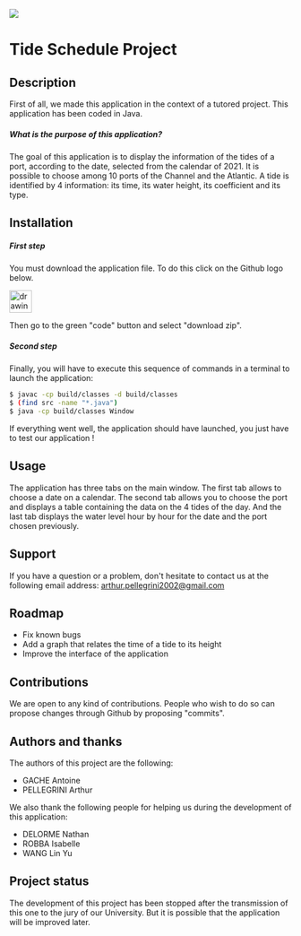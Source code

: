 ![][mont-saint_michel]


Tide Schedule Project
==============================================================

Description
--------------------------------------------------------------

First of all, we made this application in the context of a tutored project.
This application has been coded in Java.

##### What is the purpose of this application? 

The goal of this application is to display the information of the tides of a port, according to the date, selected from the calendar of 2021. It is possible to choose among 10 ports of the Channel and the Atlantic. A tide is identified by 4 information: its time, its water height, its coefficient and its type.

Installation
--------------------------------------------------------------
##### First step

You must download the application file. To do this click on the Github logo below.

[<img src="https://upload.wikimedia.org/wikipedia/commons/thumb/9/91/Octicons-mark-github.svg/2048px-Octicons-mark-github.svg.png" alt="drawing" width="40" heigth="40"/>](https://github.com/arthurpellegrini/tide-schedule)

Then go to the green "code" button and select "download zip".

##### Second step

Finally, you will have to execute this sequence of commands in a terminal to launch the application:

```sh
$ javac -cp build/classes -d build/classes
$ (find src -name "*.java")
$ java -cp build/classes Window
```
If everything went well, the application should have launched, you just have to test our application !

Usage
--------------------------------------------------------------

The application has three tabs on the main window. 
The first tab allows to choose a date on a calendar.
The second tab allows you to choose the port and displays a table containing the data on the 4 tides of the day.
And the last tab displays the water level hour by hour for the date and the port chosen previously.

Support
--------------------------------------------------------------

If you have a question or a problem, don't hesitate to contact us at the following email address: arthur.pellegrini2002@gmail.com

Roadmap 
--------------------------------------------------------------

* Fix known bugs
* Add a graph that relates the time of a tide to its height
* Improve the interface of the application

Contributions
--------------------------------------------------------------

We are open to any kind of contributions. People who wish to do so can propose changes through Github by proposing "commits".

Authors and thanks
--------------------------------------------------------------

The authors of this project are the following: 

* GACHE Antoine 
* PELLEGRINI Arthur

We also thank the following people for helping us during the development of this application: 

* DELORME Nathan
* ROBBA Isabelle 
* WANG Lin Yu

Project status
--------------------------------------------------------------

The development of this project has been stopped after the transmission of this one to the jury of our University. But it is possible that the application will be improved later.


[//]: # (Reference link used in the body of the Markdown)
[mont-saint_michel]: https://1yupfa6inz37h6sb1hrjfp1c-wpengine.netdna-ssl.com/wp-content/uploads/2019/01/2880px-Mont-Saint-Michel_Drone.jpg